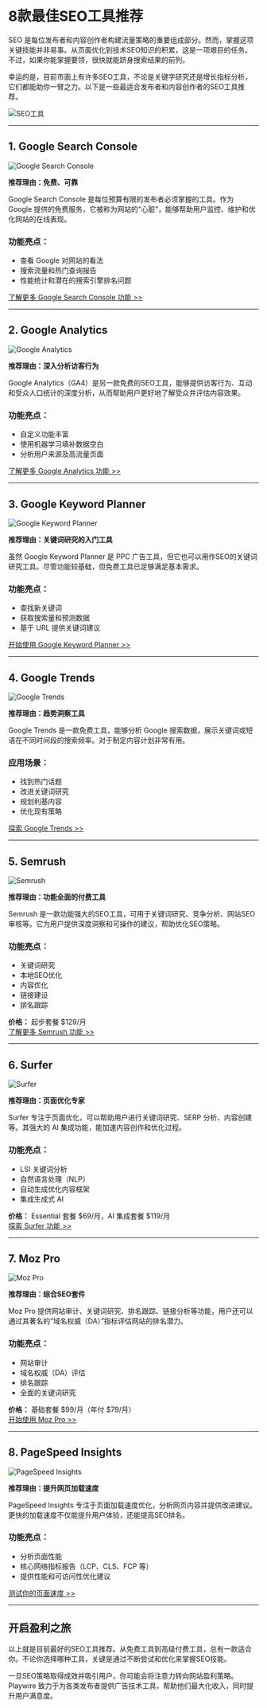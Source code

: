 # 8款最佳SEO工具推荐

SEO 是每位发布者和内容创作者构建流量策略的重要组成部分。然而，掌握这项关键技能并非易事。从页面优化到技术SEO知识的积累，这是一项艰巨的任务。不过，如果你能掌握要领，很快就能跻身搜索结果的前列。

幸运的是，目前市面上有许多SEO工具，不论是关键字研究还是增长指标分析，它们都能助你一臂之力。以下是一些最适合发布者和内容创作者的SEO工具推荐。

![SEO工具](https://github.com/user-attachments/assets/93b72eee-8cf1-4b5e-95f1-6c0980b53d83)

---

## 1. Google Search Console

![Google Search Console](https://github.com/user-attachments/assets/c6e38107-99a8-44c1-b4ee-a15fab5a719b)

**推荐理由：免费、可靠**

Google Search Console 是每位预算有限的发布者必须掌握的工具。作为 Google 提供的免费服务，它被称为网站的“心脏”，能够帮助用户监控、维护和优化网站的在线表现。

### 功能亮点：
- 查看 Google 对网站的看法
- 搜索流量和热门查询报告
- 性能统计和潜在的搜索引擎排名问题

[了解更多 Google Search Console 功能 >>](https://search.google.com/search-console/about)

---

## 2. Google Analytics

![Google Analytics](https://github.com/user-attachments/assets/1d94e265-4d27-4a3f-a3ac-ec902d649af6)

**推荐理由：深入分析访客行为**

Google Analytics（GA4）是另一款免费的SEO工具，能够提供访客行为、互动和受众人口统计的深度分析，从而帮助用户更好地了解受众并评估内容效果。

### 功能亮点：
- 自定义功能丰富
- 使用机器学习填补数据空白
- 分析用户来源及高流量页面

[了解更多 Google Analytics 功能 >>](https://marketingplatform.google.com/about/analytics/)

---

## 3. Google Keyword Planner

![Google Keyword Planner](https://github.com/user-attachments/assets/b4df5786-3caf-49cd-b695-d456bcace259)

**推荐理由：关键词研究的入门工具**

虽然 Google Keyword Planner 是 PPC 广告工具，但它也可以用作SEO的关键词研究工具。尽管功能较基础，但免费工具已足够满足基本需求。

### 功能亮点：
- 查找新关键词
- 获取搜索量和预测数据
- 基于 URL 提供关键词建议

[开始使用 Google Keyword Planner >>](https://ads.google.com/home/tools/keyword-planner/)

---

## 4. Google Trends

![Google Trends](https://github.com/user-attachments/assets/4269affe-9548-4336-8128-666ba9dd04da)

**推荐理由：趋势洞察工具**

Google Trends 是一款免费工具，能够分析 Google 搜索数据，展示关键词或短语在不同时间段的搜索频率。对于制定内容计划非常有用。

### 应用场景：
- 找到热门话题
- 改进关键词研究
- 规划利基内容
- 优化现有策略

[探索 Google Trends >>](https://trends.google.com/trends/)

---

## 5. Semrush

![Semrush](https://github.com/user-attachments/assets/2d09b7c4-008d-495a-943c-f14174107808)

**推荐理由：功能全面的付费工具**

Semrush 是一款功能强大的SEO工具，可用于关键词研究、竞争分析、网站SEO审核等。它为用户提供深度洞察和可操作的建议，帮助优化SEO策略。

### 功能亮点：
- 关键词研究
- 本地SEO优化
- 内容优化
- 链接建设
- 排名跟踪

**价格：** 起步套餐 $129/月  
[了解更多 Semrush 功能 >>](https://www.semrush.com/)

---

## 6. Surfer

![Surfer](https://github.com/user-attachments/assets/a5239ad7-1e88-4200-ac2e-dee1a159b6dc)

**推荐理由：页面优化专家**

Surfer 专注于页面优化，可以帮助用户进行关键词研究、SERP 分析、内容创建等。其强大的 AI 集成功能，能加速内容创作和优化过程。

### 功能亮点：
- LSI 关键词分析
- 自然语言处理（NLP）
- 自动生成优化内容框架
- 集成生成式 AI

**价格：** Essential 套餐 $69/月，AI 集成套餐 $119/月  
[探索 Surfer 功能 >>](https://surferseo.com/)

---

## 7. Moz Pro

![Moz Pro](https://github.com/user-attachments/assets/df6beced-8667-4bd0-b777-276c46d11592)

**推荐理由：综合SEO套件**

Moz Pro 提供网站审计、关键词研究、排名跟踪、链接分析等功能，用户还可以通过其著名的“域名权威（DA）”指标评估网站的排名潜力。

### 功能亮点：
- 网站审计
- 域名权威（DA）评估
- 排名跟踪
- 全面的关键词研究

**价格：** 基础套餐 $99/月（年付 $79/月）  
[开始使用 Moz Pro >>](https://moz.com/)

---

## 8. PageSpeed Insights

![PageSpeed Insights](https://github.com/user-attachments/assets/7751087c-355c-49d3-b364-6a0a847259d9)


**推荐理由：提升网页加载速度**

PageSpeed Insights 专注于页面加载速度优化，分析网页内容并提供改进建议。更快的加载速度不仅能提升用户体验，还能提高SEO排名。

### 功能亮点：
- 分析页面性能
- 核心网络指标报告（LCP、CLS、FCP 等）
- 提供性能和可访问性优化建议

[测试你的页面速度 >>](https://pagespeed.web.dev/)

---

## 开启盈利之旅

以上就是目前最好的SEO工具推荐。从免费工具到高级付费工具，总有一款适合你。不论你选择哪种工具，关键是通过不断尝试和优化来掌握SEO技能。

一旦SEO策略取得成效并吸引用户，你可能会将注意力转向网站盈利策略。Playwire 致力于为各类发布者提供广告技术工具，帮助他们最大化收入，同时提升用户满意度。


